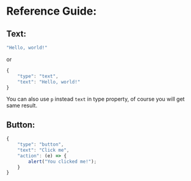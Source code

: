 # Reference Guide:

## Text:

```js 
"Hello, world!"
```

or

```js 
{
    "type": "text",
    "text": "Hello, world!"
}
```
You can also use `p` instead `text` in type property, of course you will get same result.

## Button:

```js
{
    "type": "button",
    "text": "Click me",
    "action": (e) => {
        alert("You clicked me!");
    }
}
```

